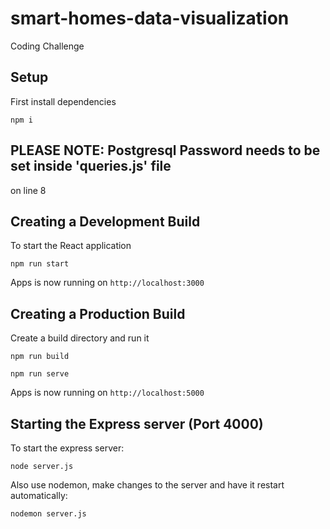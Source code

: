 # smart-homes-data-visualization

Coding Challenge

## Setup

First install dependencies

`npm i`

## PLEASE NOTE: Postgresql Password needs to be set inside 'queries.js' file

on line 8

## Creating a Development Build

To start the React application

`npm run start`

Apps is now running on `http://localhost:3000`

## Creating a Production Build

Create a build directory and run it

`npm run build`

`npm run serve`

Apps is now running on `http://localhost:5000`

## Starting the Express server (Port 4000)

To start the express server:

`node server.js`

Also use nodemon, make changes to the server and have it restart automatically:

`nodemon server.js`
